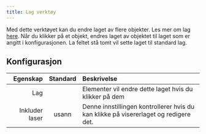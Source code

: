 ```yaml
---
title: Lag verktøy
---
```


Med dette verktøyet kan du endre laget av flere objekter. Les mer om lag [here](../layers.md).
Når du klikker på et objekt, endres laget av objektet til laget som er angitt i konfigurasjonen. La feltet stå tomt vil sette laget til standard lag.

## Konfigurasjon

|       Egenskap | Standard | Beskrivelse                                                                                          |
| -------------: | :------: | :--------------------------------------------------------------------------------------------------- |
|            Lag |          | Elementer vil endre dette laget hvis du klikker på dem                                               |
| Inkluder laser |   usann  | Denne innstillingen kontrollerer hvis du kan klikke på visererlaget og redigere det. |
